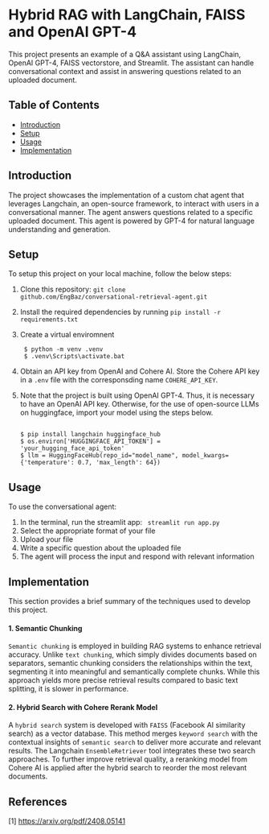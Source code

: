 # Hybrid RAG with LangChain, FAISS and OpenAI GPT-4

This project presents an example of a Q&A assistant using LangChain, OpenAI GPT-4, FAISS vectorstore, and Streamlit.
The assistant can handle conversational context and assist in answering questions related to an uploaded document.

## Table of Contents

- [Introduction](#introduction)
- [Setup](#setup)
- [Usage](#usage)
- [Implementation](#Implementation)

## Introduction
The project showcases the implementation of a custom chat agent that leverages Langchain, an open-source framework, to interact with users in a conversational manner. The agent answers questions related to a specific uploaded document. This agent is powered by GPT-4 for natural language understanding and generation.

## Setup

To setup this project on your local machine, follow the below steps:
1. Clone this repository: <code>git clone github.com/EngBaz/conversational-retrieval-agent.git</code>
    
2. Install the required dependencies by running <code>pip install -r requirements.txt</code>

3. Create a virtual enviromnent
   ```console
    $ python -m venv .venv
    $ .venv\Scripts\activate.bat
    ```

4. Obtain an API key from OpenAI and Cohere AI. Store the Cohere API key in a <code>.env</code> file with the corresponsding name <code>COHERE_API_KEY</code>.
    
5. Note that the project is built using OpenAI GPT-4. Thus, it is necessary to have an OpenAI API key. Otherwise, for the use of open-source LLMs on huggingface, import your model using the steps below.
    ```console
    
    $ pip install langchain huggingface_hub
    $ os.environ['HUGGINGFACE_API_TOKEN'] = 'your_hugging_face_api_token'
    $ llm = HuggingFaceHub(repo_id="model_name", model_kwargs={'temperature': 0.7, 'max_length': 64})
    ```

## Usage

To use the conversational agent:
1. In the terminal, run the streamlit app: <code> streamlit run app.py </code>
2. Select the appropriate format of your file 
3. Upload your file
4. Write a specific question about the uploaded file
5. The agent will process the input and respond with relevant information

## Implementation

This section provides a brief summary of the techniques used to develop this project.

#### 1. Semantic Chunking

<code>Semantic chunking</code> is employed in building RAG systems to enhance retrieval accuracy. Unlike <code>text chunking</code>, which simply divides documents based on separators, semantic chunking considers the relationships within the text, segmenting it into meaningful and semantically complete chunks. While this approach yields more precise retrieval results compared to basic text splitting, it is slower in performance.

#### 2. Hybrid Search with Cohere Rerank Model

A <code>hybrid search</code> system is developed with <code>FAISS</code> (Facebook AI similarity search) as a vector database. This method merges <code>keyword search</code> with the contextual insights of <code>semantic search</code> to deliver more accurate and relevant results. The Langchain <code>EnsembleRetriever</code> tool integrates these two search approaches. To further improve retrieval quality, a reranking model from Cohere AI is applied after the hybrid search to reorder the most relevant documents.

## References

[1] https://arxiv.org/pdf/2408.05141

   
